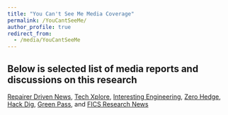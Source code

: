 ```yaml
---
title: "You Can't See Me Media Coverage"
permalink: /YouCantSeeMe/
author_profile: true
redirect_from: 
  - /media/YouCantSeeMe
---
```


## Below is selected list of media reports and discussions on this research
<a href="https://www.repairerdrivennews.com/2022/11/25/scientists-trick-lidar-units-into-failing-to-see-pedestrians/">Repairer Driven News<a/>, <a href="https://techxplore.com/news/2022-10-laser-autonomous-vehicles-deleting-pedestrians.html">Tech Xplore<a/>, <a href="https://interestingengineering.com/innovation/lasers-trick-autonomous-cars-lidars">Interesting Engineering<a/>, <a href="https://www.zerohedge.com/markets/lasers-can-be-used-disrupt-self-driving-lidar-sensors-creating-false-blind-spots-new-study">Zero Hedge<a/>, <a href="http://www.hackdig.com/12/hack-846018.htm">Hack Dig<a/>, <a href="https://greenpass.news/i-laser-possono-hackerare-le-auto-a-guida-autonoma-rivela-un-nuovo-studio/">Green Pass<a/>, and <a href="https://fics.institute.ufl.edu/index.php/2022/11/16/you-cant-see-me-physical-removal-attacks-on-lidar-based-autonomous-vehicles-driving-frameworks/">FICS Research News<a/>
<br/> 